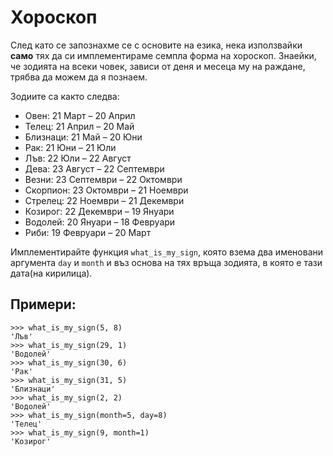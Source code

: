 # Хороскоп

След като се запознахме се с основите на езика, нека използвайки __само__ тях да си имплементираме
семпла форма на хороскоп. Знаейки, че зодията на всеки човек, зависи от деня и месеца му на раждане, трябва да
можем да я познаем.

Зодиите са както следва:
* Овен: 21 Март – 20 Април
* Телец: 21 Април – 20 Май
* Близнаци: 21 Май – 20 Юни
* Рак: 21 Юни – 21 Юли
* Лъв: 22 Юли – 22 Август
* Дева: 23 Август – 22 Септември
* Везни: 23 Септември – 22 Октомври
* Скорпион: 23 Октомври – 21 Ноември
* Стрелец: 22 Ноември – 21 Декември
* Козирог: 22 Декември – 19 Януари
* Водолей: 20 Януари – 18 Февруари
* Риби: 19 Февруари – 20 Март

Имплементирайте функция `what_is_my_sign`, която взема два именовани аргумента `day` и `month`
и въз основа на тях връща зодията, в която е тази дата(на кирилица).

## Примери:

	>>> what_is_my_sign(5, 8)
	'Лъв'
	>>> what_is_my_sign(29, 1)
	'Водолей'
	>>> what_is_my_sign(30, 6)
	'Рак'
	>>> what_is_my_sign(31, 5)
	'Близнаци'
	>>> what_is_my_sign(2, 2)
	'Водолей'
	>>> what_is_my_sign(month=5, day=8)
	'Телец'
	>>> what_is_my_sign(9, month=1)
	'Козирог'

